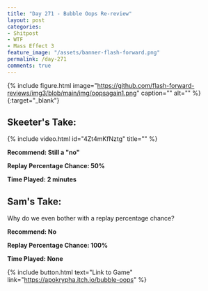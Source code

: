 ```yaml
---
title: "Day 271 - Bubble Oops Re-review"
layout: post
categories:
- Shitpost
- WTF
- Mass Effect 3
feature_image: "/assets/banner-flash-forward.png"
permalink: /day-271
comments: true
---
```


{% include figure.html image="https://github.com/flash-forward-reviews/img3/blob/main/img/oopsagain1.png" caption="" alt="" %}{:target="_blank"}
 
## Skeeter's Take:

{% include video.html id="4Zt4mKfNztg" title="" %}

**Recommend: Still a "no"**

**Replay Percentage Chance: 50%**

**Time Played: 2 minutes**

## Sam's Take:

Why do we even bother with a replay percentage chance?

**Recommend: No**

**Replay Percentage Chance: 100%**

**Time Played: None**

{% include button.html text="Link to Game" link="https://apokrypha.itch.io/bubble-oops" %}